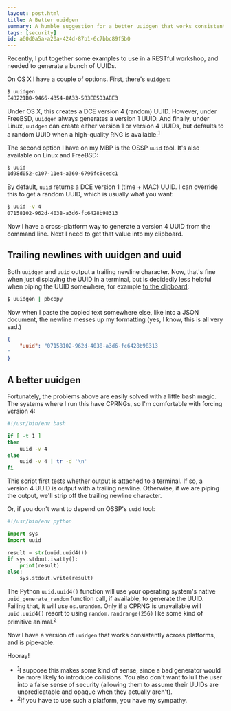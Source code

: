 ```yaml
---
layout: post.html
title: A Better uuidgen
summary: A humble suggestion for a better uuidgen that works consistently across platforms and is clipboard-friendly.
tags: [security]
id: a60d0a5a-a20a-424d-87b1-6c7bbc89f5b0
---
```


Recently, I put together some examples to use in a RESTful workshop, and needed to generate a bunch of UUIDs. 

On OS X I have a couple of options. First, there's `uuidgen`:

```bash
$ uuidgen
E4B221B0-9466-4354-8A33-5B3EB5D3ABE3

```

Under OS X, this creates a DCE version 4 (random) UUID. However, under FreeBSD, `uuidgen` always generates a version 1 UUID. And finally, under Linux, `uuidgen` can create either version 1 or version 4 UUIDs, but defaults to a random UUID when a high-quality RNG is available.<sup><a name="id-1" href="#id-1.ftn">1</a></sup> 

The second option I have on my MBP is the OSSP `uuid` tool. It's also available on Linux and FreeBSD:

```bash
$ uuid
1d98d052-c107-11e4-a360-6796fc8cedc1

```

By default, `uuid` returns a DCE version 1 (time + MAC) UUID. I can override this to get a random UUID, which is usually what you want:

```bash
$ uuid -v 4
07158102-962d-4038-a3d6-fc6428b98313

```

Now I have a cross-platform way to generate a version 4 UUID from the command line. Next I need to get that value into my clipboard.

## Trailing newlines with uuidgen and uuid

Both `uuidgen` and `uuid` output a trailing newline character. Now, that's fine when just displaying the UUID in a terminal, but is decidedly less helpful when piping the UUID somewhere, for example [to the clipboard][1]:

```bash
$ uuidgen | pbcopy

```

Now when I paste the copied text somewhere else, like into a JSON document, the newline messes up my formatting (yes, I know, this is all very sad.)

```json
{
    "uuid": "07158102-962d-4038-a3d6-fc6428b98313
"
}

```

## A better uuidgen

Fortunately, the problems above are easily solved with a little bash magic. The systems where I run this have CPRNGs, so I'm comfortable with forcing version 4:

```bash
#!/usr/bin/env bash

if [ -t 1 ]
then
    uuid -v 4
else
    uuid -v 4 | tr -d '\n'
fi

```

This script first tests whether output is attached to a terminal. If so, a version 4 UUID is output with a trailing newline. Otherwise, if we are piping the output, we'll strip off the trailing newline character.

Or, if you don't want to depend on OSSP's `uuid` tool:

```python
#!/usr/bin/env python

import sys
import uuid

result = str(uuid.uuid4())
if sys.stdout.isatty():
    print(result)
else:
    sys.stdout.write(result)

```

The Python `uuid.uuid4()` function will use your operating system's native `uuid_generate_random` function call, if available, to generate the UUID. Failing that, it will use `os.urandom`. Only if a CPRNG is unavailable will `uuid.uuid4()` resort to using `random.randrange(256)` like some kind of primitive animal.<sup><a name="id-2" href="#id-2.ftn">2</a></sup> 

Now I have a version of `uuidgen` that works consistently across platforms, and is pipe-able. 

Hooray!

<ul class="footnotes">
    <li>
        <sup><a name="id-1.ftn" href="#id-1">1</a></sup>I suppose this makes some kind of sense, since a bad generator would be more likely to introduce collisions. You also don't want to lull the user into a false sense of security (allowing them to assume their UUIDs are unpredicatable and opaque when they actually aren't).
    </li>
    <li>
        <sup><a name="id-2.ftn" href="#id-2">2</a></sup>If you have to use such a platform, you have my sympathy.
    </li>  
</ul>

[1]: http://stackoverflow.com/questions/749544/pipe-to-from-clipboard

